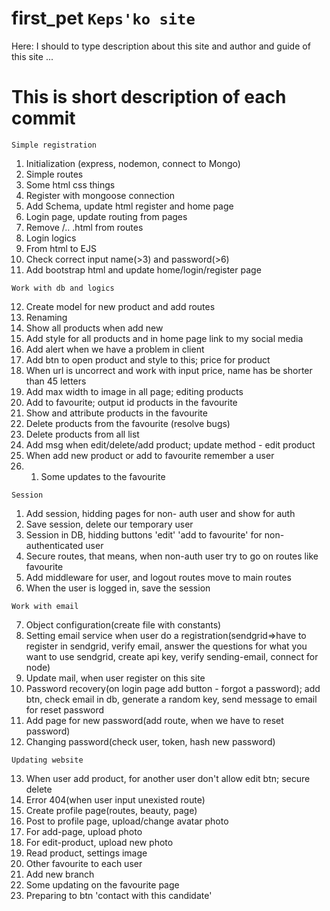 # first_pet `Keps'ko site`

Here: I should to type description about this site and author and guide of this site
...

# This is short description of each commit

`Simple registration`

1. Initialization (express, nodemon, connect to Mongo)
2. Simple routes
3. Some html css things
4. Register with mongoose connection
5. Add Schema, update html register and home page
6. Login page, update routing from pages
7. Remove /.. .html from routes
8. Login logics
9. From html to EJS
10. Check correct input name(>3) and password(>6)
11. Add bootstrap html and update home/login/register page

`Work with db and logics`

12. Create model for new product and add routes
13. Renaming
14. Show all products when add new
15. Add style for all products and in home page link to my social media
16. Add alert when we have a problem in client
17. Add btn to open product and style to this; price for product
18. When url is uncorrect and work with input price, name has be shorter than 45 letters
19. Add max width to image in all page; editing products
20. Add to favourite; output id products in the favourite
21. Show and attribute products in the favourite
22. Delete products from the favourite (resolve bugs)
23. Delete products from all list
24. Add msg when edit/delete/add product; update method - edit product
25. When add new product or add to favourite remember a user
26. 1. Some updates to the favourite

`Session`

1. Add session, hidding pages for non- auth user and show for auth
2. Save session, delete our temporary user
3. Session in DB, hidding buttons 'edit' 'add to favourite' for non-authenticated user
4. Secure routes, that means, when non-auth user try to go on routes like favourite
5. Add middleware for user, and logout routes move to main routes
6. When the user is logged in, save the session

`Work with email`

7. Object configuration(create file with constants)
8. Setting email service when user do a registration(sendgrid=>have to register in sendgrid, verify email, answer the questions for what you want to use sendgrid, create api key, verify sending-email, connect for node)
9. Update mail, when user register on this site
10. Password recovery(on login page add button - forgot a password); add btn, check email in db, generate a random key, send message to email for reset password
11. Add page for new password(add route, when we have to reset password)
12. Changing password(check user, token, hash new password)

`Updating website`

13. When user add product, for another user don't allow edit btn; secure delete
14. Error 404(when user input unexisted route)
15. Create profile page(routes, beauty, page)
16. Post to profile page, upload/change avatar photo
17. For add-page, upload photo
18. For edit-product, upload new photo
19. Read product, settings image
20. Other favourite to each user
21. Add new branch
22. Some updating on the favourite page
23. Preparing to btn 'contact with this candidate'

<!-- `Deploy` -->
<!-- 1.Secure keys -->
